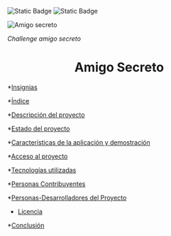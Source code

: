 ![Static Badge](https://img.shields.io/badge/estado_del_proyecto-terminado-green)
![Static Badge](https://img.shields.io/badge/autor-Brian_plasencia-red
)

![Amigo secreto](https://github.com/user-attachments/assets/3ebfee5a-d431-46a4-952d-ef67920643e7)

<em> Challenge amigo secreto </em>
<h1 align="center"> Amigo Secreto </h1>

*[Insignias](#insignias)

*[Índice](#índice)

*[Descripción del proyecto](#descripción-del-proyecto)

*[Estado del proyecto](#Estado-del-proyecto)

*[Características de la aplicación y demostración](#Características-de-la-aplicación-y-demostración)

*[Acceso al proyecto](#acceso-proyecto)

*[Tecnologías utilizadas](#tecnologías-utilizadas)

*[Personas Contribuyentes](#personas-contribuyentes)

*[Personas-Desarrolladores del Proyecto](#personas-desarrolladores)

* [Licencia](#licencia)

*[Conclusión](#conclusión)

